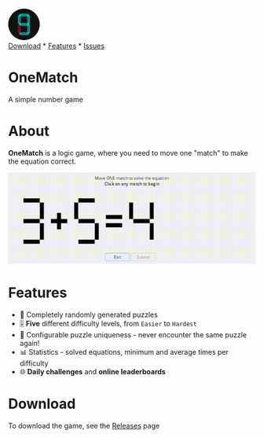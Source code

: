 [![logo](/icon64.png)](#)  
[Download](https://github.com/Defective4/OneMatch/releases/latest) \* [Features](#features) \* [Issues](https://github.com/Defective4/OneMatch/issues)
# OneMatch
A simple number game

# About
**OneMatch** is a logic game, where you need to move one "match" to make the equation correct.  

![sample1](/readme/sample1.gif)

# Features
- 🧩 Completely randomly generated puzzles
- 🎚️ **Five** different difficulty levels, from `Easier` to `Hardest`
- 🎱 Configurable puzzle uniqueness - never encounter the same puzzle again!
- 📊 Statistics - solved equations, minimum and average times per difficulty
- 🌐 **Daily challenges** and **online leaderboards**

# Download
To download the game, see the [Releases](https://github.com/Defective4/OneMatch/releases) page